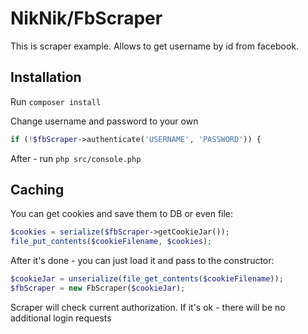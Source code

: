 # NikNik/FbScraper

This is scraper example. Allows to get username by id from facebook.

## Installation

Run `composer install`

Change username and password to your own

```php
if (!$fbScraper->authenticate('USERNAME', 'PASSWORD')) {
```

After - run `php src/console.php`

## Caching

You can get cookies and save them to DB or even file:

```php
$cookies = serialize($fbScraper->getCookieJar());
file_put_contents($cookieFilename, $cookies);
```

After it's done - you can just load it and pass to the constructor:

```php
$cookieJar = unserialize(file_get_contents($cookieFilename));
$fbScraper = new FbScraper($cookieJar);
```

Scraper will check current authorization. If it's ok - there will be no additional login requests

